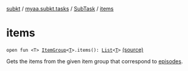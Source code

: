 [subkt](../../index.md) / [myaa.subkt.tasks](../index.md) / [SubTask](index.md) / [items](./items.md)

# items

`open fun <T> `[`ItemGroup`](../-item-group/index.md)`<`[`T`](items.md#T)`>.items(): `[`List`](https://kotlinlang.org/api/latest/jvm/stdlib/kotlin.collections/-list/index.html)`<`[`T`](items.md#T)`>` [(source)](https://github.com/Myaamori/SubKt/blob/master/src/main/kotlin/myaa/subkt/tasks/tasks.kt#L572)

Gets the items from the given item group that correspond to [episodes](../org.gradle.api.-task/episodes.md).

